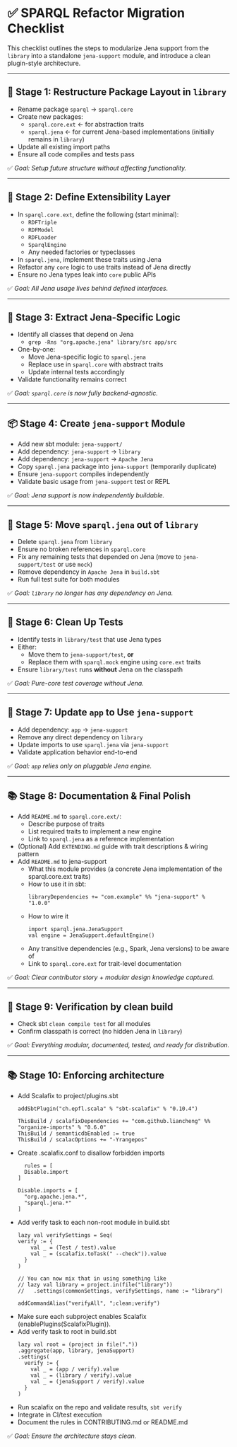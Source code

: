 # ✅ SPARQL Refactor Migration Checklist

This checklist outlines the steps to modularize Jena support from the `library` into a standalone `jena-support` module, and introduce a clean plugin-style architecture.

---

## 🧱 Stage 1: Restructure Package Layout in `library`

- Rename package `sparql` → `sparql.core`
- Create new packages:
  - `sparql.core.ext` ← for abstraction traits
  - `sparql.jena`     ← for current Jena-based implementations (initially remains in `library`)
- Update all existing import paths
- Ensure all code compiles and tests pass

✅ *Goal: Setup future structure without affecting functionality.*

---

## 🧩 Stage 2: Define Extensibility Layer

- In `sparql.core.ext`, define the following (start minimal):
  - `RDFTriple`
  - `RDFModel`
  - `RDFLoader`
  - `SparqlEngine`
  - Any needed factories or typeclasses
- In `sparql.jena`, implement these traits using Jena
- Refactor any `core` logic to use traits instead of Jena directly
- Ensure no Jena types leak into `core` public APIs

✅ *Goal: All Jena usage lives behind defined interfaces.*

---

## 🔁 Stage 3: Extract Jena-Specific Logic

- Identify all classes that depend on Jena
  - `grep -Rns "org.apache.jena" library/src app/src`
- One-by-one:
  - Move Jena-specific logic to `sparql.jena`
  - Replace use in `sparql.core` with abstract traits
  - Update internal tests accordingly
- Validate functionality remains correct

✅ *Goal: `sparql.core` is now fully backend-agnostic.*

---

## 📦 Stage 4: Create `jena-support` Module

- Add new sbt module: `jena-support/`
- Add dependency: `jena-support` → `library`
- Add dependency: `jena-support` → `Apache Jena`
- Copy `sparql.jena` package into `jena-support` (temporarily duplicate)
- Ensure `jena-support` compiles independently
- Validate basic usage from `jena-support` test or REPL

✅ *Goal: Jena support is now independently buildable.*

---

## 🔨 Stage 5: Move `sparql.jena` out of `library`
- Delete `sparql.jena` from `library`
- Ensure no broken references in `sparql.core`
- Fix any remaining tests that depended on Jena (move to `jena-support/test` or use `mock`)
- Remove dependency in `Apache Jena` in `build.sbt`
- Run full test suite for both modules

✅ *Goal: `library` no longer has any dependency on Jena.*

---

## 🧪 Stage 6: Clean Up Tests

- Identify tests in `library/test` that use Jena types
- Either:
  - Move them to `jena-support/test`, **or**
  - Replace them with `sparql.mock` engine using `core.ext` traits
- Ensure `library/test` runs **without** Jena on the classpath

✅ *Goal: Pure-core test coverage without Jena.*

---

## 🚀 Stage 7: Update `app` to Use `jena-support`

- Add dependency: `app` → `jena-support`
- Remove any direct dependency on `library`
- Update imports to use `sparql.jena` via `jena-support`
- Validate application behavior end-to-end

✅ *Goal: `app` relies only on pluggable Jena engine.*

---

## 📚 Stage 8: Documentation & Final Polish

- Add `README.md` to `sparql.core.ext/`:
  - Describe purpose of traits
  - List required traits to implement a new engine
  - Link to `sparql.jena` as a reference implementation
- (Optional) Add `EXTENDING.md` guide with trait descriptions & wiring pattern
- Add `README.md` to jena-support
  - What this module provides (a concrete Jena implementation of the sparql.core.ext traits)
  - How to use it in sbt:
    ```
    libraryDependencies += "com.example" %% "jena-support" % "1.0.0"
    ```
  - How to wire it
    ```
    import sparql.jena.JenaSupport
    val engine = JenaSupport.defaultEngine()
    ```
  - Any transitive dependencies (e.g., Spark, Jena versions) to be aware of
  - Link to `sparql.core.ext` for trait-level documentation

✅ *Goal: Clear contributor story + modular design knowledge captured.*

---

## 🧼 Stage 9: Verification by clean build

- Check sbt `clean compile test` for all modules
- Confirm classpath is correct (no hidden Jena in `library`)

✅ *Goal: Everything modular, documented, tested, and ready for distribution.*

---

## 📚 Stage 10: Enforcing architecture
- Add Scalafix to project/plugins.sbt
  ```
  addSbtPlugin("ch.epfl.scala" % "sbt-scalafix" % "0.10.4")

  ThisBuild / scalafixDependencies += "com.github.liancheng" %% "organize-imports" % "0.6.0"
  ThisBuild / semanticdbEnabled := true
  ThisBuild / scalacOptions += "-Yrangepos"
  ```
- Create .scalafix.conf to disallow forbidden imports
  ```
    rules = [
    Disable.import
  ]
  
  Disable.imports = [
    "org.apache.jena.*",
    "sparql.jena.*"
  ]
  ```
- Add verify task to each non-root module in build.sbt
  ```
  lazy val verifySettings = Seq(
  verify := {
      val _ = (Test / test).value
      val _ = (scalafix.toTask(" --check")).value
    }
  )
  
  // You can now mix that in using something like
  // lazy val library = project.in(file("library"))
  //   .settings(commonSettings, verifySettings, name := "library")

  addCommandAlias("verifyAll", ";clean;verify")
  ```
- Make sure each subproject enables Scalafix (enablePlugins(ScalafixPlugin)).
- Add verify task to root in build.sbt
  ```
  lazy val root = (project in file("."))
  .aggregate(app, library, jenaSupport)
  .settings(
    verify := {
      val _ = (app / verify).value
      val _ = (library / verify).value
      val _ = (jenaSupport / verify).value
    }
  )
  ```
- Run scalafix on the repo and validate results, `sbt verify`
- Integrate in CI/test execution
- Document the rules in CONTRIBUTING.md or README.md

✅ *Goal: Ensure the architecture stays clean.*
